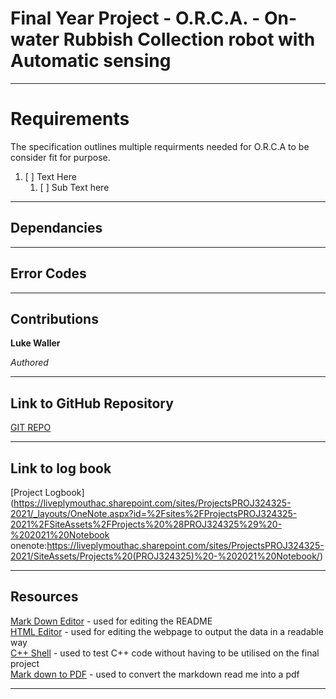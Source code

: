 # Final Year Project - O.R.C.A. - On-water Rubbish Collection robot with Automatic sensing
----


# Requirements
The specification outlines multiple requirments needed for O.R.C.A to be consider fit for purpose.

1. [ ] Text Here
    1. [ ] Sub Text here 

----
## Dependancies

----
## Error Codes

----
## Contributions
**Luke Waller**

*Authored*


----
## Link to GitHub Repository

[GIT REPO](https://github.com/LukeDWaller99/Final_Year_Project.git)

----
## Link to log book

[Project Logbook](https://liveplymouthac.sharepoint.com/sites/ProjectsPROJ324325-2021/_layouts/OneNote.aspx?id=%2Fsites%2FProjectsPROJ324325-2021%2FSiteAssets%2FProjects%20%28PROJ324325%29%20-%202021%20Notebook
onenote:https://liveplymouthac.sharepoint.com/sites/ProjectsPROJ324325-2021/SiteAssets/Projects%20(PROJ324325)%20-%202021%20Notebook/)

----
## Resources

[Mark Down Editor](https://markdown-editor.github.io/) - used for editing the README <br>
[HTML Editor](https://html-online.com/editor/) - used for editing the webpage to output the data in a readable way <br>
[C++ Shell](http://cpp.sh/) - used to test C++ code without having to be utilised on the final project <br>
[Mark down to PDF](https://md2pdf.netlify.app/) - used to convert the markdown read me into a pdf <br>

----